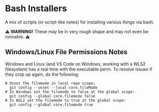 # Bash Installers
A mix of scripts (or script-like notes) for installing various _things_ via bash.

⚠️ **WARNING!** These may be in very rough shape and may not even be runnable. ⚠️


## Windows/Linux File Permissions Notes
Windows and Linux (and VS Code on Windows, working with a WLS2 filesystem) has a real time with the executable perm.
To resolve issues if they crop up again, do the following:
```
# Unset the filemode in local repo scope:
  git config --unset --local core.fileMode
# In Windows set the filemode to false at the global scope:
  git config --global core.filemode false
# In WSL2 set the filemode to true at the global scope:
  git config --global core.filemode true
```
